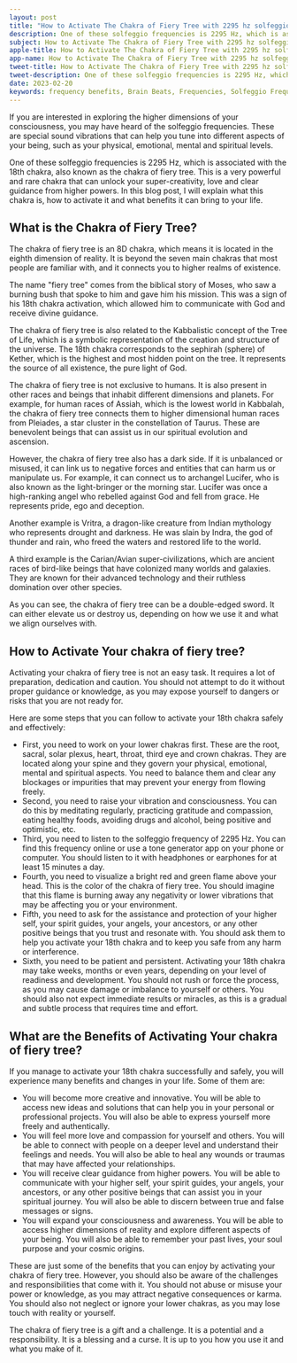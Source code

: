 ```yaml
---
layout: post
title: "How to Activate The Chakra of Fiery Tree with 2295 hz solfeggio frequency"
description: One of these solfeggio frequencies is 2295 Hz, which is associated with the 18th chakra, also known as the chakra of fiery tree. This is a very powerful and rare chakra that can unlock your super-creativity, love and clear guidance from higher powers.
subject: How to Activate The Chakra of Fiery Tree with 2295 hz solfeggio frequency
apple-title: How to Activate The Chakra of Fiery Tree with 2295 hz solfeggio frequency
app-name: How to Activate The Chakra of Fiery Tree with 2295 hz solfeggio frequency
tweet-title: How to Activate The Chakra of Fiery Tree with 2295 hz solfeggio frequency
tweet-description: One of these solfeggio frequencies is 2295 Hz, which is associated with the 18th chakra, also known as the chakra of fiery tree. This is a very powerful and rare chakra that can unlock your super-creativity, love and clear guidance from higher powers.
date: 2023-02-20
keywords: frequency benefits, Brain Beats, Frequencies, Solfeggio Frequency, chakra of fiery tree, 2295 hz, Brain wave entrainment, sound therapy
---
```


If you are interested in exploring the higher dimensions of your consciousness, you may have heard of the solfeggio frequencies. These are special sound vibrations that can help you tune into different aspects of your being, such as your physical, emotional, mental and spiritual levels. 

One of these solfeggio frequencies is 2295 Hz, which is associated with the 18th chakra, also known as the chakra of fiery tree. This is a very powerful and rare chakra that can unlock your super-creativity, love and clear guidance from higher powers. In this blog post, I will explain what this chakra is, how to activate it and what benefits it can bring to your life.

## What is the Chakra of Fiery Tree?

The chakra of fiery tree is an 8D chakra, which means it is located in the eighth dimension of reality. It is beyond the seven main chakras that most people are familiar with, and it connects you to higher realms of existence. 

The name "fiery tree" comes from the biblical story of Moses, who saw a burning bush that spoke to him and gave him his mission. This was a sign of his 18th chakra activation, which allowed him to communicate with God and receive divine guidance.

The chakra of fiery tree is also related to the Kabbalistic concept of the Tree of Life, which is a symbolic representation of the creation and structure of the universe. The 18th chakra corresponds to the sephirah (sphere) of Kether, which is the highest and most hidden point on the tree. It represents the source of all existence, the pure light of God.

The chakra of fiery tree is not exclusive to humans. It is also present in other races and beings that inhabit different dimensions and planets. For example, for human races of Assiah, which is the lowest world in Kabbalah, the chakra of fiery tree connects them to higher dimensional human races from Pleiades, a star cluster in the constellation of Taurus. These are benevolent beings that can assist us in our spiritual evolution and ascension.

However, the chakra of fiery tree also has a dark side. If it is unbalanced or misused, it can link us to negative forces and entities that can harm us or manipulate us. For example, it can connect us to archangel Lucifer, who is also known as the light-bringer or the morning star. Lucifer was once a high-ranking angel who rebelled against God and fell from grace. He represents pride, ego and deception.

Another example is Vritra, a dragon-like creature from Indian mythology who represents drought and darkness. He was slain by Indra, the god of thunder and rain, who freed the waters and restored life to the world.

A third example is the Carian/Avian super-civilizations, which are ancient races of bird-like beings that have colonized many worlds and galaxies. They are known for their advanced technology and their ruthless domination over other species.

As you can see, the chakra of fiery tree can be a double-edged sword. It can either elevate us or destroy us, depending on how we use it and what we align ourselves with.

## How to Activate Your chakra of fiery tree?

Activating your chakra of fiery tree is not an easy task. It requires a lot of preparation, dedication and caution. You should not attempt to do it without proper guidance or knowledge, as you may expose yourself to dangers or risks that you are not ready for.

Here are some steps that you can follow to activate your 18th chakra safely and effectively:

- First, you need to work on your lower chakras first. These are the root, sacral, solar plexus, heart, throat, third eye and crown chakras. They are located along your spine and they govern your physical, emotional, mental and spiritual aspects. You need to balance them and clear any blockages or impurities that may prevent your energy from flowing freely.
- Second, you need to raise your vibration and consciousness. You can do this by meditating regularly, practicing gratitude and compassion, eating healthy foods, avoiding drugs and alcohol, being positive and optimistic, etc.
- Third, you need to listen to the solfeggio frequency of 2295 Hz. You can find this frequency online or use a tone generator app on your phone or computer. You should listen to it with headphones or earphones for at least 15 minutes a day.
- Fourth, you need to visualize a bright red and green flame above your head. This is the color of the chakra of fiery tree. You should imagine that this flame is burning away any negativity or lower vibrations that may be affecting you or your environment.
- Fifth, you need to ask for the assistance and protection of your higher self, your spirit guides, your angels, your ancestors, or any other positive beings that you trust and resonate with. You should ask them to help you activate your 18th chakra and to keep you safe from any harm or interference.
- Sixth, you need to be patient and persistent. Activating your 18th chakra may take weeks, months or even years, depending on your level of readiness and development. You should not rush or force the process, as you may cause damage or imbalance to yourself or others. You should also not expect immediate results or miracles, as this is a gradual and subtle process that requires time and effort.

## What are the Benefits of Activating Your chakra of fiery tree?

If you manage to activate your 18th chakra successfully and safely, you will experience many benefits and changes in your life. Some of them are:

- You will become more creative and innovative. You will be able to access new ideas and solutions that can help you in your personal or professional projects. You will also be able to express yourself more freely and authentically.
- You will feel more love and compassion for yourself and others. You will be able to connect with people on a deeper level and understand their feelings and needs. You will also be able to heal any wounds or traumas that may have affected your relationships.
- You will receive clear guidance from higher powers. You will be able to communicate with your higher self, your spirit guides, your angels, your ancestors, or any other positive beings that can assist you in your spiritual journey. You will also be able to discern between true and false messages or signs.
- You will expand your consciousness and awareness. You will be able to access higher dimensions of reality and explore different aspects of your being. You will also be able to remember your past lives, your soul purpose and your cosmic origins.

These are just some of the benefits that you can enjoy by activating your chakra of fiery tree. However, you should also be aware of the challenges and responsibilities that come with it. You should not abuse or misuse your power or knowledge, as you may attract negative consequences or karma. You should also not neglect or ignore your lower chakras, as you may lose touch with reality or yourself.

The chakra of fiery tree is a gift and a challenge. It is a potential and a responsibility. It is a blessing and a curse. It is up to you how you use it and what you make of it.